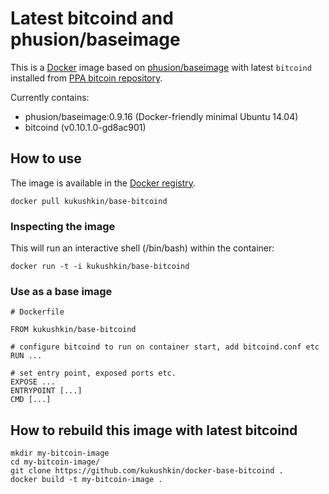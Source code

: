 # Latest bitcoind and phusion/baseimage

This is a [Docker](http://www.docker.io) image based on
[phusion/baseimage](https://github.com/phusion/baseimage-docker) with latest `bitcoind`
installed from [PPA bitcoin repository](https://launchpad.net/~bitcoin/+archive/bitcoin).

Currently contains:

* phusion/baseimage:0.9.16 (Docker-friendly minimal Ubuntu 14.04)
* bitcoind (v0.10.1.0-gd8ac901)

## How to use

The image is available in the [Docker registry](https://index.docker.io/u/kukushkin/base-bitcoind/).
```
docker pull kukushkin/base-bitcoind
```

### Inspecting the image

This will run an interactive shell (/bin/bash) within the container:
```
docker run -t -i kukushkin/base-bitcoind
```

### Use as a base image
```
# Dockerfile

FROM kukushkin/base-bitcoind

# configure bitcoind to run on container start, add bitcoind.conf etc
RUN ...

# set entry point, exposed ports etc.
EXPOSE ...
ENTRYPOINT [...]
CMD [...]
```

## How to rebuild this image with latest bitcoind
```
mkdir my-bitcoin-image
cd my-bitcoin-image/
git clone https://github.com/kukushkin/docker-base-bitcoind .
docker build -t my-bitcoin-image .
```
